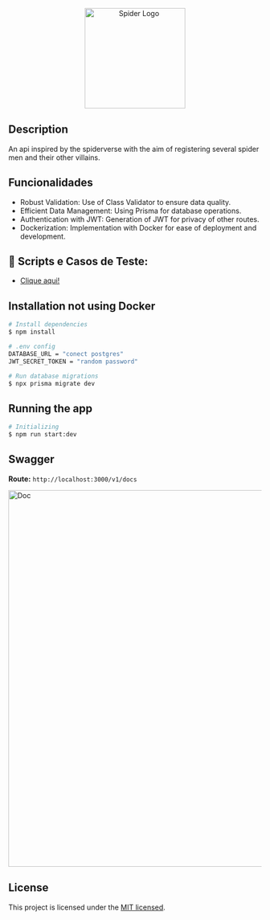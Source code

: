 <p align="center">
  <img src="https://github.com/raphaelkauan/api-aranhaverso/assets/111379005/dfb30345-6202-4da7-ad87-1ef8dcc03c25" width="200" alt="Spider Logo" />
</p>

## Description

An api inspired by the spiderverse with the aim of registering several spider men and their other villains.

## Funcionalidades

- Robust Validation: Use of Class Validator to ensure data quality.
- Efficient Data Management: Using Prisma for database operations.
- Authentication with JWT: Generation of JWT for privacy of other routes.
- Dockerization: Implementation with Docker for ease of deployment and development.

## 🧪 Scripts e Casos de Teste:

- [Clique aqui!]()

## Installation not using Docker

```bash
# Install dependencies
$ npm install

# .env config
DATABASE_URL = "conect postgres"
JWT_SECRET_TOKEN = "random password"

# Run database migrations
$ npx prisma migrate dev
```

## Running the app

```bash
# Initializing
$ npm run start:dev
```

## Swagger

**Route:** `http://localhost:3000/v1/docs`

  <img src="https://github.com/raphaelkauan/spiderverse/assets/111379005/5d7c81c1-a9a5-49f1-bd8e-1ab37388507b" width="750" alt="Doc" />

## License

This project is licensed under the [MIT licensed](LICENSE).
